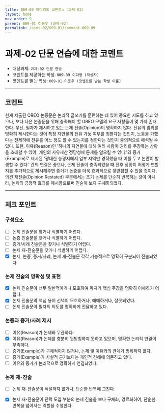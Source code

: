 ```yaml
---
title: 009-09 이다영의 코멘트a (과제-02) 
layout: home
nav_order: 9
parent: 009-01 이용우 (과제-02)
permalink: /asmt-02/009-01/comment-009-09
---
```


# 과제-02 단문 연습에 대한 코멘트

- 대상과제: `과제-02 단문 연습`
- 코멘트를 제공하는 학생: `009-09 이다영 (작성자)` 
- 코멘트를 받는 학생: `009-01 이용우 (코멘트를 받는 학생 이름)` 

---

## 코멘트

현재 제출된 OREO 논증문은 논리적 글쓰기를 훈련하는 데 있어 중요한 시도를 하고 있으나, 보다 나은 논증문을 위해 충족해야 할 OREO 모델의 요구 사항들이 몇 가지 존재한다. 우선, 필자가 제시하고 있는 논제 진술(Opinion)이 명확하지 않다. 전유의 범위를 명확히 제시한다는 것이 특정 자연물의 전유 가눙 여부를 정한다는 것인지, 노동을 가했다는 전제하에 전유를 어느 정도 할 수 있는지를 정한다는 것인지 중의적으로 해석될 수 있다. 또한, 이유(Reason)인 '하나의 자연물에 대해 여러 사람이 권리를 주장하는 상황을 초래할 수 있어, 개인의 사유재산 정당성에 문제를 일으킬 수 있다.'와 증거(Example)로 제시된 '광대한 농경지에서 일부 지역만 경작했을 때 이를 두고 논란이 발생할 수 있다.' 간의 연결은 좋으나, 논제 진술이 충족되었을 때 전후 상황이 어떻게 변할지를 추가적으로 제시해주면 증거가 논증을 더욱 효과적으로 뒷받침할 수 있을 것이다. 의견 재진술(Opinion Restated) 부분에서는 초기 논제를 단순히 반복하는 것이 아니라, 논제의 긍정적 효과를 제시함으로써 진술이 보다 구체화되었다.    

---

## 체크 포인트

### **구성요소**
- [ ] 논제 진술문을 찾거나 식별하기 어렵다.
- [ ] 논증 진술문을 찾거나 식별하기 어렵다.
- [ ] 증거/사례 진술문을 찾거나 식별하기 어렵다.
- [ ] 논제 재-진술문을 찾거나 식별하기 어렵다.
- [x] 논제, 논증, 증거/사례, 논제 재-진술문 각각 기능적으로 명확히 구분되어 진술되었다.

### **논제 진술의 명확성 및 표현**  
- [x] 논제 진술문이 너무 일반적이거나 모호하여 독자가 핵심 주장을 명확히 이해하기 어렵다.  
- [x] 논제 진술문의 핵심 용어 선택이 모호하거나, 애매하거나, 잘못되었다.  
- [ ] 논제 진술문이 필자의 의도를 명확하게 전달하고 있다.  

### **논증과 증거/사례 제시**  
- [ ] 이유(Reason)가 논제와 무관하다.
- [x] 이유(Reason)가 논제를 충분히 뒷받침하지 못하고 있으며, 명확한 논리적 연결이 부족하다.  
- [ ] 증거(Example)가 구체적이지 않거나, 논제 및 이유와의 관계가 명확하지 않다. 
- [ ] 증거(Example)가 사실적 근거보다는 개인적 견해에 의존하고 있다.  
- [ ] 이유와 증거가 논리적으로 명확하게 연결되었다.  

### **논제 재-진술**  
- [ ] 논제 재-진술문이 적절하지 않거나, 단순한 반복에 그친다.   
- [x] 논제 재-진술문이 단락 도입 부분의 논제 진술을 보다 구체화, 명료화하여, 단순한 반복을 넘어서는 역할을 수행한다.  

